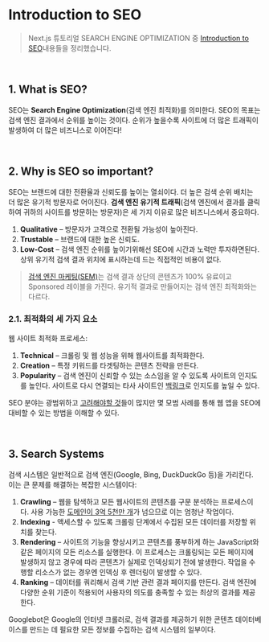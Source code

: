 # Introduction to SEO

> Next.js 튜토리얼 SEARCH ENGINE OPTIMIZATION 중 [Introduction to SEO](https://nextjs.org/learn/seo/introduction-to-seo)내용들을 정리했습니다.

<br />

## 1. What is SEO?

SEO는 **Search Engine Optimization**(검색 엔진 최적화)를 의미한다. SEO의 목표는 검색 엔진 결과에서 순위를 높이는 것이다. 순위가 높을수록 사이트에 더 많은 트래픽이 발생하여 더 많은 비즈니스로 이어진다!

<br />

## 2. Why is SEO so important?

SEO는 브랜드에 대한 전환율과 신뢰도를 높이는 열쇠이다. 더 높은 검색 순위 배치는 더 많은 유기적 방문자로 어이진다. **검색 엔진 유기적 트래픽**(검색 엔진에서 결과를 클릭하여 귀하의 사이트를 방문하는 방문자)은 세 가지 이유로 많은 비즈니스에서 중요하다.

1. **Qualitative** – 방문자가 고객으로 전환될 가능성이 높아진다.
2. **Trustable** – 브랜드에 대한 높은 신뢰도.
3. **Low-Cost** – 검색 엔진 순위를 높이기위해선 SEO에 시간과 노력만 투자하면된다. 상위 유기적 검색 결과 위치에 표시하는데 드는 직접적인 비용이 없다.

> [검색 엔진 마케팅(SEM)](https://learndigital.withgoogle.com/digitalgarage/course/promote-business-online/lesson/54)는 검색 결과 상단의 콘텐츠가 100% 유료이고 Sponsored 레이블을 가진다. 유기적 결과로 만들어지는 검색 엔진 최적화와는 다르다.

### 2.1. 최적화의 세 가지 요소

웹 사이트 최적화 프로세스:

1. **Technical** – 크롤링 및 웹 성능을 위해 웹사이트를 최적화한다.
2. **Creation** – 특정 키워드를 타겟팅하는 콘텐츠 전략을 만든다.
3. **Popularity** – 검색 엔진이 신뢰할 수 있는 소스임을 알 수 있도록 사이트의 인지도를 높인다. 사이트로 다시 연결되는 타사 사이트인 [백링크](https://moz.com/learn/seo/backlinks)로 인지도를 높일 수 있다.

SEO 분야는 광범위하고 [고려해야할 것](https://learningseo.io/)들이 많지만 몇 모범 사례를 통해 웹 앱을 SEO에 대비할 수 있는 방법을 이해할 수 있다.

<br />

## 3. Search Systems

검색 시스템은 일반적으로 검색 엔진(Google, Bing, DuckDuckGo 등)을 가리킨다. 이는 큰 문제를 해결하는 복잡한 시스템이다:

1. **Crawling** – 웹을 탐색하고 모든 웹사이트의 콘텐츠를 구문 분석하는 프로세스이다. 사용 가능한 [도메인이 3억 5천만 개](https://www.businesswire.com/news/home/20200528005832/en/Internet-Grows-to-366.8-Million-Domain-Name-Registrations-at-the-End-of-the-First-Quarter-of-2020)가 넘으므로 이는 엄청난 작업이다.
2. **Indexing** - 액세스할 수 있도록 크롤링 단계에서 수집된 모든 데이터를 저장할 위치를 찾는다.
3. **Rendering** – 사이트의 기능을 향상시키고 콘텐츠를 풍부하게 하는 JavaScript와 같은 페이지의 모든 리소스를 실행한다. 이 프로세스는 크롤링되는 모든 페이지에 발생하지 않고 경우에 따라 콘텐츠가 실제로 인덱싱되기 전에 발생한다. 작업을 수행할 리소스가 없는 경우엔 인덱싱 후 렌더링이 발생할 수 있다.
4. **Ranking** – 데이터를 쿼리해서 검색 기반 관련 결과 페이지를 만든다. 검색 엔진에 다양한 순위 기준이 적용되어 사용자의 의도를 충족할 수 있는 최상의 결과를 제공한다.

Googlebot은 Google의 인터넷 크롤러로, 검색 결과를 제공하기 위한 콘텐츠 데이터베이스를 만드는 데 필요한 모든 정보를 수집하는 검색 시스템의 일부이다.
